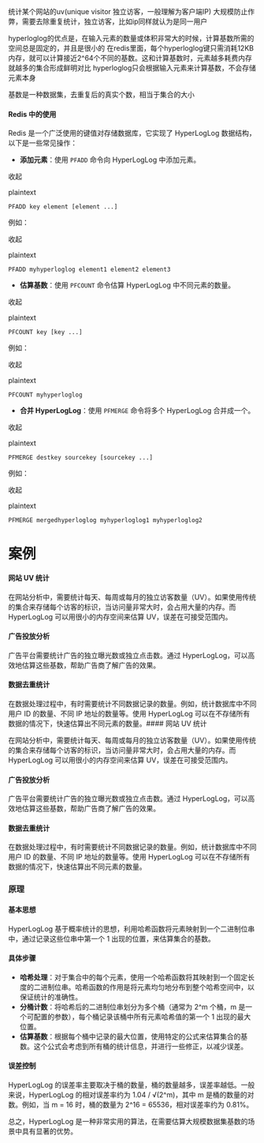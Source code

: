 统计某个网站的uv(unique visitor 独立访客，一般理解为客户端IP) 大规模防止作弊，需要去除重复统计，独立访客，比如ip同样就认为是同一用户

hyperloglog的优点是，在输入元素的数量或体积非常大的时候，计算基数所需的空间总是固定的，并且是很小的
在redis里面，每个hyperloglog键只需消耗12KB内存，就可以计算接近2^64个不同的基数。这和计算基数时，元素越多耗费内存就越多的集合形成鲜明对比
hyperloglog只会根据输入元素来计算基数，不会存储元素本身

基数是一种数据集，去重复后的真实个数，相当于集合的大小
#### Redis 中的使用

  

Redis 是一个广泛使用的键值对存储数据库，它实现了 HyperLogLog 数据结构，以下是一些常见操作：

  

- **添加元素**：使用 `PFADD` 命令向 HyperLogLog 中添加元素。

  

收起

plaintext

```
PFADD key element [element ...]
```

  

例如：

  

收起

plaintext

```
PFADD myhyperloglog element1 element2 element3
```

  

- **估算基数**：使用 `PFCOUNT` 命令估算 HyperLogLog 中不同元素的数量。

  

收起

plaintext

```
PFCOUNT key [key ...]
```

  

例如：

  

收起

plaintext

```
PFCOUNT myhyperloglog
```

  

- **合并 HyperLogLog**：使用 `PFMERGE` 命令将多个 HyperLogLog 合并成一个。

  

收起

plaintext

```
PFMERGE destkey sourcekey [sourcekey ...]
```

  

例如：

  

收起

plaintext

```
PFMERGE mergedhyperloglog myhyperloglog1 myhyperloglog2
```






# 案例
#### 网站 UV 统计

  

在网站分析中，需要统计每天、每周或每月的独立访客数量（UV）。如果使用传统的集合来存储每个访客的标识，当访问量非常大时，会占用大量的内存。而 HyperLogLog 可以用很小的内存空间来估算 UV，误差在可接受范围内。

#### 广告投放分析

  

广告平台需要统计广告的独立曝光数或独立点击数。通过 HyperLogLog，可以高效地估算这些基数，帮助广告商了解广告的效果。

#### 数据去重统计

  

在数据处理过程中，有时需要统计不同数据记录的数量。例如，统计数据库中不同用户 ID 的数量、不同 IP 地址的数量等。使用 HyperLogLog 可以在不存储所有数据的情况下，快速估算出不同元素的数量。#### 网站 UV 统计

  

在网站分析中，需要统计每天、每周或每月的独立访客数量（UV）。如果使用传统的集合来存储每个访客的标识，当访问量非常大时，会占用大量的内存。而 HyperLogLog 可以用很小的内存空间来估算 UV，误差在可接受范围内。

#### 广告投放分析

  

广告平台需要统计广告的独立曝光数或独立点击数。通过 HyperLogLog，可以高效地估算这些基数，帮助广告商了解广告的效果。

#### 数据去重统计

  

在数据处理过程中，有时需要统计不同数据记录的数量。例如，统计数据库中不同用户 ID 的数量、不同 IP 地址的数量等。使用 HyperLogLog 可以在不存储所有数据的情况下，快速估算出不同元素的数量。

### 原理

#### 基本思想

  

HyperLogLog 基于概率统计的思想，利用哈希函数将元素映射到一个二进制位串中，通过记录这些位串中第一个 1 出现的位置，来估算集合的基数。

#### 具体步骤

  

- **哈希处理**：对于集合中的每个元素，使用一个哈希函数将其映射到一个固定长度的二进制位串。哈希函数的作用是将元素均匀地分布到整个哈希空间中，以保证统计的准确性。
- **分桶计数**：将哈希后的二进制位串划分为多个桶（通常为 2^m 个桶，m 是一个可配置的参数），每个桶记录该桶中所有元素哈希值的第一个 1 出现的最大位置。
- **估算基数**：根据每个桶中记录的最大位置，使用特定的公式来估算集合的基数。这个公式会考虑到所有桶的统计信息，并进行一些修正，以减少误差。

#### 误差控制

  

HyperLogLog 的误差率主要取决于桶的数量，桶的数量越多，误差率越低。一般来说，HyperLogLog 的相对误差率约为 1.04 / √(2^m)，其中 m 是桶的数量的对数。例如，当 m = 16 时，桶的数量为 2^16 = 65536，相对误差率约为 0.81%。

  

总之，HyperLogLog 是一种非常实用的算法，在需要估算大规模数据集基数的场景中具有显著的优势。